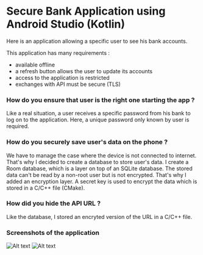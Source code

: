 # Secure Bank Application using Android Studio (Kotlin)

Here is an application allowing a specific user to see his bank accounts.

This application has many requirements : 
- available offline
- a refresh button allows the user to update its accounts
- access to the application is restricted
- exchanges with API must be secure (TLS)

### How do you ensure that user is the right one starting the app ?

Like a real situation, a user receives a specific password from his bank to log on to the application. 
Here, a unique password only known by user is required.

### How do you securely save user's data on the phone ?

We have to manage the case where the device is not connected to internet. That's why I decided to create a database to store user's data. 
I create a Room database, which is a layer on top of an SQLite database. The stored data can't be read by a non-root user but is not encrypted. 
That's why I added an encryption layer. A secret key is used to encrypt the data which is stored in a C/C++ file (CMake).

### How did you hide the API URL ?

Like the database, I stored an encryted version of the URL in a C/C++ file.

### Screenshots of the application

![Alt text](https://github.com/Willipo99/SecuredBankApp_TD3_Willipo99_IOS2/tree/main/app/src/screenshots/accueil.JPG)
![Alt text](https://github.com/Willipo99/SecuredBankApp_TD3_Willipo99_IOS2/app/src/screenshots/displaydata.JPG)
